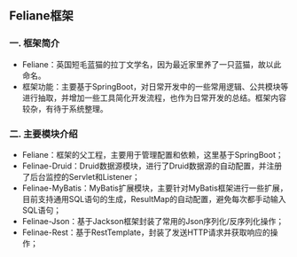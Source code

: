 ## 					Feliane框架

### 一. 框架简介

- Feliane：英国短毛蓝猫的拉丁文学名，因为最近家里养了一只蓝猫，故以此命名。
- 框架功能：主要基于SpringBoot，对日常开发中的一些常用逻辑、公共模块等进行抽取，并增加一些工具简化开发流程，也作为日常开发的总结。框架内容较杂，有待于系统整理。



### 二. 主要模块介绍

- Feliane：框架的父工程，主要用于管理配置和依赖，这里基于SpringBoot；
- Felinae-Druid：Druid数据源模块，进行了Druid数据源的自动配置，并注册了后台监控的Servlet和Listener；
- Felinae-MyBatis：MyBatis扩展模块，主要针对MyBatis框架进行一些扩展，目前支持通用SQL语句的生成，ResultMap的自动配置，避免每次都手动输入SQL语句；
- Felinae-Json：基于Jackson框架封装了常用的Json序列化/反序列化操作；
- Felinae-Rest：基于RestTemplate，封装了发送HTTP请求并获取响应的操作；